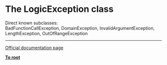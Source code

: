 # The LogicException class



Direct known subclasses:<br>BadFunctionCallException, DomainException, InvalidArgumentException, LengthException, OutOfRangeException  

---

[Official documentation page](https://www.php.net/manual/en/class.logicexception.php)

**[To root](/README.md)**
